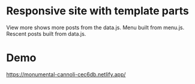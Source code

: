 # Responsive site with template parts
View more shows more posts from the data.js. Menu built from menu.js. Rescent posts built from data.js.
# Demo
https://monumental-cannoli-cec6db.netlify.app/
